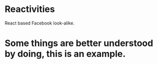 # Reactivities
React based Facebook look-alike.
# Some things are better understood by doing, this is an example.
